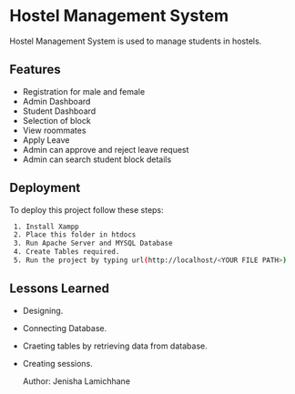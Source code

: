 

# Hostel Management System

Hostel Management System is used to manage students in hostels.






## Features

- Registration for male and female
- Admin Dashboard
- Student Dashboard
- Selection of block
- View roommates
- Apply Leave
- Admin can approve and reject leave request
- Admin can search student block details



## Deployment

To deploy this project follow these steps:

```bash
 1. Install Xampp
 2. Place this folder in htdocs
 3. Run Apache Server and MYSQL Database
 4. Create Tables required.
 5. Run the project by typing url(http://localhost/<YOUR FILE PATH>)
```



## Lessons Learned

- Designing.
- Connecting Database.
- Craeting tables by retrieving data from database.
- Creating sessions.
  



  Author: Jenisha Lamichhane



